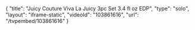 {
    "title": "Juicy Couture Viva La Juicy 3pc Set  3.4 fl oz EDP",
    "type": "solo",
    "layout": "iframe-static",
    "videoId": "103861616",
    "url": "\/tvpembed\/103861616"
}